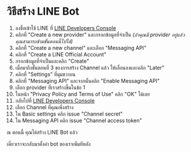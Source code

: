 # วิธีสร้าง LINE Bot

1. ลงชื่อเข้าใช้ LINE ที่ [LINE Developers Console](https://developers.line.biz/en/)
2. คลิกที่ "Create a new provider" และกรอกข้อมูลที่จำเป็น _(ถ้าคุณมี provider อยู่แล้ว คุณสามารถข้ามขั้นตอนนี้ไปได้)_
3. คลิกที่ "Create a new channel" และเลือก "Messaging API"
4. คลิกที่ "Create a LINE Official Account"
5. กรอกข้อมูลที่จำเป็นและคลิก "Create"
6. เมื่อมาถึงขั้นตอนที่ 3 ของการสร้าง Channel แล้ว ให้เลื่อนลงและคลิก "Later"
7. คลิกที่ "Settings" ที่มุมขวาบน
8. คลิกที่ "Messaging API" และจากนั้นคลิก "Enable Messaging API"
9. เลือก provider ที่เราสร้างขึ้นในข้อ 1
10. ในหน้า "Privacy Policy and Terms of Use" คลิก "OK" ได้เลย
11. กลับไปที่ [LINE Developers Console](https://developers.line.biz/console)
12. เลือก Channel ที่คุณเพิ่งสร้าง
13. ใน Basic settings คลิก issue "Channel secret"
14. ใน Messaging API คลิก issue "Channel access token"

ณ ตอนนี้ คุณได้สร้าง LINE Bot แล้ว

เดี๋ยวเราจะกลับมาตั้งค่า bot ของเราเพิ่มทีหลัง
